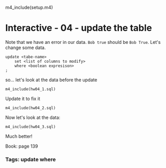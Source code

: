 m4_include(setup.m4)

# Interactive - 04 - update the table

Note that we have an error in our data.  `Bob true` should
be `Bob True`.   Let's change some data.

```
update <tabe-name>
	set <list of columns to modify>
	where <boolean expresison>
;
```

so... let's look at the data before the update

```
m4_include(hw04_1.sql)
```

Update it to fix it

```
m4_include(hw04_2.sql)
```

Now let's look at the data:

```
m4_include(hw04_3.sql)
```

Much better!


Book: page 139

### Tags: update where
